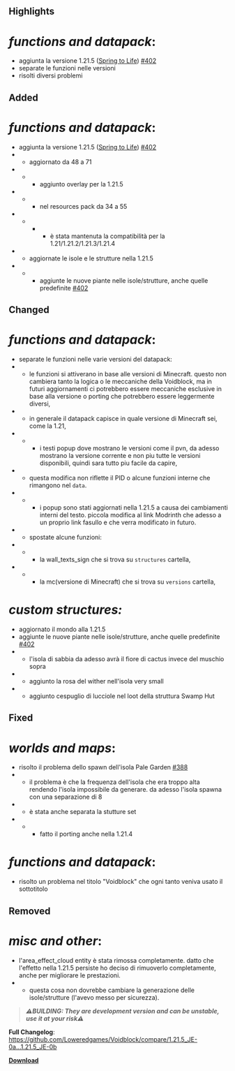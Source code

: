 ## Highlights

# _functions and datapack_:

- aggiunta la versione 1.21.5 ([Spring to Life](https://www.minecraft.net/en-us/article/minecraft-java-edition-1-21-5)) [#402](https://github.com/Loweredgames/Voidblock/pull/402)
- separate le funzioni nelle versioni
- risolti diversi problemi

## Added

# _functions and datapack_:

- aggiunta la versione 1.21.5 ([Spring to Life](https://www.minecraft.net/en-us/article/minecraft-java-edition-1-21-5)) [#402](https://github.com/Loweredgames/Voidblock/pull/402)
- - aggiornato da 48 a 71
- - - aggiunto overlay per la 1.21.5
- - - nel resources pack da 34 a 55
- - - - è stata mantenuta la compatibilità per la 1.21/1.21.2/1.21.3/1.21.4
- - aggiornate le isole e le strutture nella 1.21.5
- - - aggiunte le nuove piante nelle isole/strutture, anche quelle predefinite [#402](https://github.com/Loweredgames/Voidblock/pull/402)

## Changed

# _functions and datapack_:

- separate le funzioni nelle varie versioni del datapack:
- - le funzioni si attiverano in base alle versioni di Minecraft. questo non cambiera tanto la logica o le meccaniche della Voidblock, ma in futuri aggiornamenti ci potrebbero essere meccaniche esclusive in base alla versione o porting che potrebbero essere leggermente diversi,
- - in generale il datapack capisce in quale versione di Minecraft sei, come la 1.21,
- - - i testi popup dove mostrano le versioni come il pvn, da adesso mostrano la versione corrente e non piu tutte le versioni disponibili, quindi sara tutto piu facile da capire,
- - questa modifica non riflette il PID o alcune funzioni interne che rimangono nel ```data```.
- - - i popup sono stati aggiornati nella 1.21.5 a causa dei cambiamenti interni del testo. piccola modifica al link Modrinth che adesso a un proprio link fasullo e che verra modificato in futuro.
- - spostate alcune funzioni:
- - - la wall_texts_sign che si trova su ```structures``` cartella,
- - - la mc(versione di Minecraft) che si trova su ```versions``` cartella,

# _custom structures:_

- aggiornato il mondo alla 1.21.5
- aggiunte le nuove piante nelle isole/strutture, anche quelle predefinite [#402](https://github.com/Loweredgames/Voidblock/pull/402)
- - l'isola di sabbia da adesso avrà il fiore di cactus invece del muschio sopra
- - aggiunto la rosa del wither nell'isola very small
- - aggiunto cespuglio di lucciole nel loot della struttura Swamp Hut

## Fixed

# _worlds and maps_:

- risolto il problema dello spawn dell'isola Pale Garden [#388](https://github.com/Loweredgames/Voidblock/issues/388)
- - il problema è che la frequenza dell'isola che era troppo alta rendendo l'isola impossibile da generare. da adesso l'isola spawna con una separazione di 8
- - è stata anche separata la stutture set
- - - fatto il porting anche nella 1.21.4

# _functions and datapack_:

- risolto un problema nel titolo "Voidblock" che ogni tanto veniva usato il sottotitolo

## Removed

# _misc and other_:

- l'area_effect_cloud entity è stata rimossa completamente. datto che l'effetto nella 1.21.5 persiste ho deciso di rimuoverlo completamente, anche per migliorare le prestazioni.
- - questa cosa non dovrebbe cambiare la generazione delle isole/strutture (l'avevo messo per sicurezza).

> _**⚠️BUILDING: They are development version and can be unstable, use it at your risk⚠️**_

**Full Changelog**: https://github.com/Loweredgames/Voidblock/compare/1.21.5_JE-0a...1.21.5_JE-0b

[**Download**](https://github.com/Loweredgames/Voidblock/releases/tag/1.21.5_JE-0b)